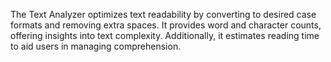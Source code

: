 The Text Analyzer optimizes text readability by converting to desired case formats and removing extra spaces.
It provides word and character counts, offering insights into text complexity.
Additionally, it estimates reading time to aid users in managing comprehension.
